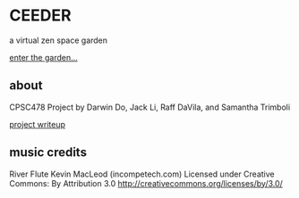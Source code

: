 # CEEDER
a virtual zen space garden

[enter the garden...](https://dsmaugy.github.io/ceeder/)

## about
CPSC478 Project by Darwin Do, Jack Li, Raff DaVila, and Samantha Trimboli

[project writeup](writeup.pdf)

## music credits
River Flute Kevin MacLeod (incompetech.com)
Licensed under Creative Commons: By Attribution 3.0
http://creativecommons.org/licenses/by/3.0/


